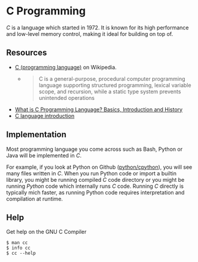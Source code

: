 # C Programming

_C_ is a language which started in 1972. It is known for its high performance and low-level memory control, making it ideal for building on top of. 

## Resources

- [C (programming language)](https://en.wikipedia.org/wiki/C_(programming_language)) on Wikipedia.
    - > C is a general-purpose, procedural computer programming language supporting structured programming, lexical variable scope, and recursion, while a static type system prevents unintended operations
- [What is C Programming Language? Basics, Introduction and History](https://www.guru99.com/c-programming-language.html)
- [C language introduction](https://www.geeksforgeeks.org/c-language-set-1-introduction/)

## Implementation

Most programming language you come across such as Bash, Python or Java will be implemented in _C_. 

For example, if you look at Python on Github ([python/cpython](https://github.com/python/cpython)), you will see many files written in _C_. When you run Python code or import a builtin library, you might be running compiled _C_ code directory or you might be running _Python_ code which internally runs _C_ code. Running _C_ directly is typically mich faster, as running Python code requires interpretation and compilation at runtime.

## Help

Get help on the GNU C Compiler

```
$ man cc
$ info cc
$ cc --help
```
